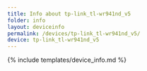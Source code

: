 ```yaml
---
title: Info about tp-link_tl-wr941nd_v5
folder: info
layout: deviceinfo
permalink: /devices/tp-link_tl-wr941nd_v5/
device: tp-link_tl-wr941nd_v5
---
```

{% include templates/device_info.md %}
